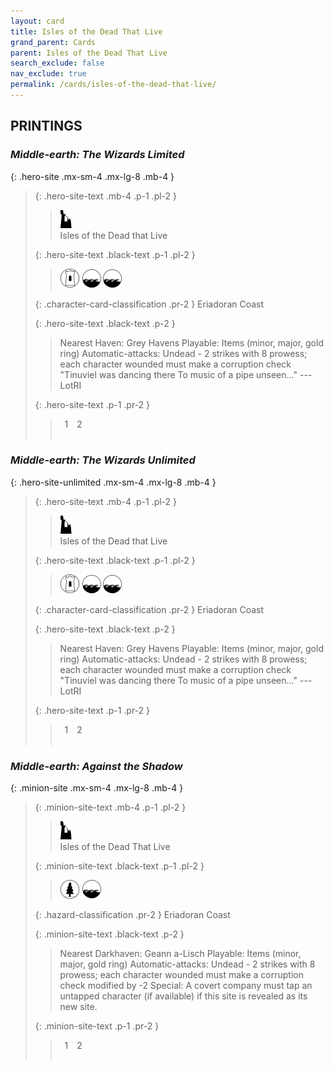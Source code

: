 ```yaml
---
layout: card
title: Isles of the Dead That Live
grand_parent: Cards
parent: Isles of the Dead That Live
search_exclude: false
nav_exclude: true
permalink: /cards/isles-of-the-dead-that-live/
---
```


## PRINTINGS


### _Middle-earth: The Wizards Limited_

{: .hero-site .mx-sm-4 .mx-lg-8 .mb-4 }
> {: .hero-site-text .mb-4 .p-1 .pl-2 }
> > <div class="card-mp"><img src="/assets/images/ruinlair.svg"></div>
> > <div class="character-card-name">Isles of the Dead that Live</div>
>
> {: .hero-site-text .black-text .p-1 .pl-2 }
> > ![](/assets/images/free-domain.svg) ![](/assets/images/coastalsea.svg) ![](/assets/images/coastalsea.svg)
>
> {: .character-card-classification .pr-2 }
> Eriadoran Coast
>
> {: .hero-site-text .black-text .p-2 }
> > Nearest Haven: Grey Havens Playable: Items (minor, major, gold ring) Automatic-attacks: Undead - 2 strikes with 8 prowess; each character wounded must make a corruption check  "Tinuviel was dancing there To music of a pipe unseen..." ---LotRI 
> 
> {: .hero-site-text .p-1 .pr-2 }
> > <div class="hero-site-draw"><span class="hero-you-draw">&ensp;1&ensp;</span><span class="hero-opp-draw">&ensp;2&ensp;</span></div>
> > <div class="card-corruption">&nbsp;</div>

### _Middle-earth: The Wizards Unlimited_

{: .hero-site-unlimited .mx-sm-4 .mx-lg-8 .mb-4 }
> {: .hero-site-text .mb-4 .p-1 .pl-2 }
> > <div class="card-mp"><img src="/assets/images/ruinlair.svg"></div>
> > <div class="character-card-name">Isles of the Dead that Live</div>
>
> {: .hero-site-text .black-text .p-1 .pl-2 }
> > ![](/assets/images/free-domain.svg) ![](/assets/images/coastalsea.svg) ![](/assets/images/coastalsea.svg)
>
> {: .character-card-classification .pr-2 }
> Eriadoran Coast
>
> {: .hero-site-text .black-text .p-2 }
> > Nearest Haven: Grey Havens Playable: Items (minor, major, gold ring) Automatic-attacks: Undead - 2 strikes with 8 prowess; each character wounded must make a corruption check  "Tinuviel was dancing there To music of a pipe unseen..." ---LotRI 
> 
> {: .hero-site-text .p-1 .pr-2 }
> > <div class="hero-site-draw"><span class="hero-you-draw">&ensp;1&ensp;</span><span class="hero-opp-draw">&ensp;2&ensp;</span></div>
> > <div class="card-corruption">&nbsp;</div>

### _Middle-earth: Against the Shadow_

{: .minion-site .mx-sm-4 .mx-lg-8 .mb-4 }
> {: .minion-site-text .mb-4 .p-1 .pl-2 }
> > <div class="card-mp"><img src="/assets/images/ruinlair.svg"></div>
> > <div class="card-name">Isles of the Dead That Live</div>
>
> {: .minion-site-text .black-text .p-1 .pl-2 }
> > ![](/assets/images/wilderness.svg) ![](/assets/images/coastalsea.svg)
>
> {: .hazard-classification .pr-2 }
> Eriadoran Coast
>
> {: .minion-site-text .black-text .p-2 }
> > Nearest Darkhaven: Geann a-Lisch Playable: Items (minor, major, gold ring) Automatic-attacks: Undead - 2 strikes with 8 prowess; each character wounded must make a corruption check modified by -2 Special: A covert company must tap an untapped character (if available) if this site is revealed as its new site.  
> 
> {: .minion-site-text .p-1 .pr-2 }
> > <div class="hero-site-draw"><span class="minion-you-draw">&ensp;1&ensp;</span><span class="minion-opp-draw">&ensp;2&ensp;</span></div>
> > <div class="card-corruption">&nbsp;</div>
